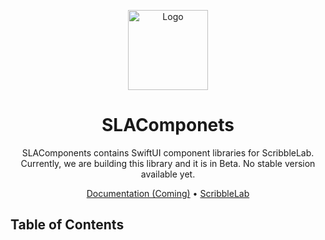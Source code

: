<p align="center">
  <img src="https://github.com/ScribbleLabApp/ScribbleLab/assets/129311622/d0f29969-ca3a-42c8-91d4-a3d437226ed9" alt="Logo" height="128">
  <h1 align="center">SLAComponets</h1>
</p>

<p align="center">
SLAComponents contains SwiftUI component libraries for ScribbleLab. Currently, we are building this library and it is in Beta. No stable version available yet.
</p>

<p align="center">
<a href="">Documentation (Coming)</a> • <a href="https://github.com/ScribbleLabApp/ScribbleLab">ScribbleLab</a>
</p>

## Table of Contents
